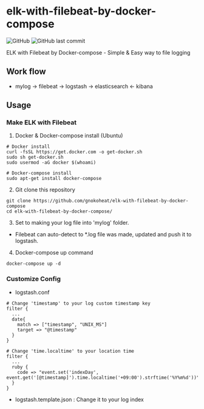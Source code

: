 # elk-with-filebeat-by-docker-compose
![GitHub](https://img.shields.io/github/license/gnokoheat/elk-with-filebeat-by-docker-compose) ![GitHub last commit](https://img.shields.io/github/last-commit/gnokoheat/elk-with-filebeat-by-docker-compose)

ELK with Filebeat by Docker-compose - Simple &amp; Easy way to file logging

## Work flow
- mylog -> filebeat -> logstash -> elasticsearch <- kibana

## Usage

### Make ELK with Filebeat
1. Docker & Docker-compose install (Ubuntu)
```
# Docker install
curl -fsSL https://get.docker.com -o get-docker.sh
sudo sh get-docker.sh
sudo usermod -aG docker $(whoami)
```
```
# Docker-compose install
sudo apt-get install docker-compose
```

2. Git clone this repository
```
git clone https://github.com/gnokoheat/elk-with-filebeat-by-docker-compose
cd elk-with-filebeat-by-docker-compose/
```

3. Set to making your log file into 'mylog' folder.
- Filebeat can auto-detect to *.log file was made, updated and push it to logstash.

4. Docker-compose up command
```
docker-compose up -d
```

### Customize Config
- logstash.conf
```
# Change 'timestamp' to your log custom timestamp key
filter {
  ...
  date{
    match => ["timestamp", "UNIX_MS"]
    target => "@timestamp"
  }
}
```
```
# Change 'time.localtime' to your location time
filter {
  ...
  ruby {
    code => "event.set('indexDay', event.get('[@timestamp]').time.localtime('+09:00').strftime('%Y%m%d'))"
  }
}
```
- logstash.template.json : Change it to your log index
